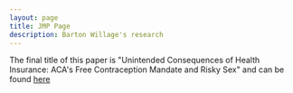```yaml
---
layout: page
title: JMP Page
description: Barton Willage's research
---
```





The final title of this paper is "Unintended Consequences of Health Insurance: ACA's Free Contraception Mandate and Risky Sex" and can be found [here](https://onlinelibrary.wiley.com/doi/full/10.1002/hec.3967?af=R)
<br><br>




